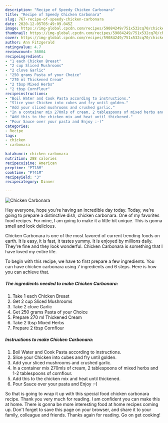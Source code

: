 ```yaml
---
description: "Recipe of Speedy Chicken Carbonara"
title: "Recipe of Speedy Chicken Carbonara"
slug: 767-recipe-of-speedy-chicken-carbonara
date: 2020-12-05T05:49:09.045Z
image: https://img-global.cpcdn.com/recipes/59084249/751x532cq70/chicken-carbonara-recipe-main-photo.jpg
thumbnail: https://img-global.cpcdn.com/recipes/59084249/751x532cq70/chicken-carbonara-recipe-main-photo.jpg
cover: https://img-global.cpcdn.com/recipes/59084249/751x532cq70/chicken-carbonara-recipe-main-photo.jpg
author: Ann Fitzgerald
ratingvalue: 4.7
reviewcount: 36004
recipeingredient:
- "1 each Chicken Breast"
- "2 cup Sliced Mushrooms"
- "2 clove Garlic"
- "250 grams Pasta of your Choice"
- "270 ml Thickened Cream"
- "2 tbsp Mixed Herbs"
- "2 tbsp Cornflour"
recipeinstructions:
- "Boil Water and Cook Pasta according to instructions."
- "Slice your Chicken into cubes and fry until golden."
- "Add your sliced mushrooms and crushed garlic."
- "In a container mix 270mls of cream, 2 tablespoons of mixed herbs and 1-2 tablespoons of cornflour."
- "Add this to the chicken mix and heat until thickened."
- "Pour Sauce over your pasta and Enjoy :-)"
categories:
- Recipe
tags:
- chicken
- carbonara

katakunci: chicken carbonara 
nutrition: 288 calories
recipecuisine: American
preptime: "PT18M"
cooktime: "PT41M"
recipeyield: "3"
recipecategory: Dinner

---
```



![Chicken Carbonara](https://img-global.cpcdn.com/recipes/59084249/751x532cq70/chicken-carbonara-recipe-main-photo.jpg)

Hey everyone, hope you're having an incredible day today. Today, we're going to prepare a distinctive dish, chicken carbonara. One of my favorites food recipes. For mine, I am going to make it a little bit unique. This is gonna smell and look delicious.



Chicken Carbonara is one of the most favored of current trending foods on earth. It is easy, it is fast, it tastes yummy. It is enjoyed by millions daily. They're fine and they look wonderful. Chicken Carbonara is something that I have loved my entire life.


To begin with this recipe, we have to first prepare a few ingredients. You can have chicken carbonara using 7 ingredients and 6 steps. Here is how you can achieve that.

<!--inarticleads1-->

##### The ingredients needed to make Chicken Carbonara:

1. Take 1 each Chicken Breast
1. Get 2 cup Sliced Mushrooms
1. Take 2 clove Garlic
1. Get 250 grams Pasta of your Choice
1. Prepare 270 ml Thickened Cream
1. Take 2 tbsp Mixed Herbs
1. Prepare 2 tbsp Cornflour




<!--inarticleads2-->

##### Instructions to make Chicken Carbonara:

1. Boil Water and Cook Pasta according to instructions.
1. Slice your Chicken into cubes and fry until golden.
1. Add your sliced mushrooms and crushed garlic.
1. In a container mix 270mls of cream, 2 tablespoons of mixed herbs and 1-2 tablespoons of cornflour.
1. Add this to the chicken mix and heat until thickened.
1. Pour Sauce over your pasta and Enjoy :-)




So that is going to wrap it up with this special food chicken carbonara recipe. Thank you very much for reading. I am confident you can make this at home. There is gonna be more interesting food at home recipes coming up. Don't forget to save this page on your browser, and share it to your family, colleague and friends. Thanks again for reading. Go on get cooking!
